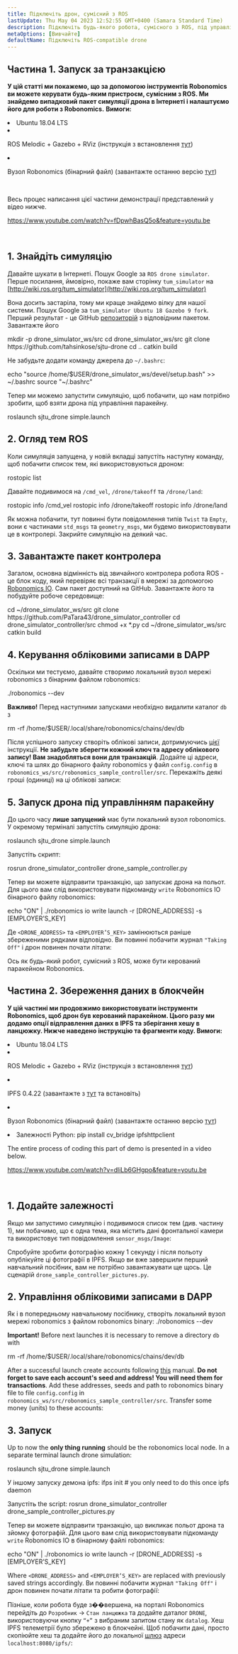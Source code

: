 ```yaml
---
title: Підключіть дрон, сумісний з ROS
lastUpdate: Thu May 04 2023 12:52:55 GMT+0400 (Samara Standard Time)
description: Підключіть будь-якого робота, сумісного з ROS, під управлінням паракейну Robonomics.
metaOptions: [Вивчайте]
defaultName: Підключіть ROS-compatible drone
---
```



## Частина 1. Запуск за транзакцією

**У цій статті ми покажемо, що за допомогою інструментів Robonomics ви можете керувати будь-яким пристроєм, сумісним з ROS. Ми знайдемо випадковий пакет симуляції дрона в Інтернеті і налаштуємо його для роботи з Robonomics.**
**Вимоги:**

<List>

<li>Ubuntu 18.04 LTS</li>

<li class="flex">

ROS Melodic + Gazebo + RViz (інструкція з встановлення [тут](http://wiki.ros.org/melodic/Встановлення))

</li>

<li class="flex">

Вузол Robonomics (бінарний файл) (завантажте останню версію [тут](https://github.com/airalab/robonomics/releases))

</li>

</List>

<br/>

Весь процес написання цієї частини демонстрації представлений у відео нижче.

https://www.youtube.com/watch?v=fDpwhBasQ5o&feature=youtu.be

<br/>

## 1. Знайдіть симуляцію
Давайте шукати в Інтернеті. Пошук Google за `ROS drone simulator`. Перше посилання, ймовірно, покаже вам сторінку `tum_simulator` на [http://wiki.ros.org/tum_simulator](http://wiki.ros.org/tum_simulator)


<LessonImages imageClasses="mb" src="connect-any-ros-compatible-drone/tum_simulator.jpg" alt="tum_simulator"/>

Вона досить застаріла, тому ми краще знайдемо вілку для нашої системи. Пошук Google за `tum_simulator Ubuntu 18 Gazebo 9 fork`. Перший результат - це GitHub [репозиторій](https://github.com/tahsinkose/sjtu-drone) з відповідним пакетом. Завантажте його

<LessonCodeWrapper language="bash">
mkdir -p drone_simulator_ws/src
cd drone_simulator_ws/src
git clone https://github.com/tahsinkose/sjtu-drone
cd ..
catkin build
</LessonCodeWrapper>

Не забудьте додати команду джерела до `~/.bashrc`:

<LessonCodeWrapper language="bash" codeClass="big-code">
echo "source /home/$USER/drone_simulator_ws/devel/setup.bash" >> ~/.bashrc
source "~/.bashrc"
</LessonCodeWrapper>

Тепер ми можемо запустити симуляцію, щоб побачити, що нам потрібно зробити, щоб взяти дрона під управління паракейну.

<LessonCodeWrapper language="bash">
roslaunch sjtu_drone simple.launch
</LessonCodeWrapper>

## 2. Огляд тем ROS
Коли симуляція запущена, у новій вкладці запустіть наступну команду, щоб побачити список тем, які використовуються дроном:

<LessonCodeWrapper language="bash">
rostopic list
</LessonCodeWrapper>

Давайте подивимося на `/cmd_vel`, `/drone/takeoff` та `/drone/land`:

<LessonCodeWrapper language="bash">
rostopic info /cmd_vel
rostopic info /drone/takeoff
rostopic info /drone/land
</LessonCodeWrapper>

<LessonImages imageClasses="mb" src="connect-any-ros-compatible-drone/topics_info.jpg" alt="topics_info"/>

Як можна побачити, тут повинні бути повідомлення типів `Twist` та `Empty`, вони є частинами `std_msgs` та `geometry_msgs`, ми будемо використовувати це в контролері. Закрийте симуляцію на деякий час.

## 3. Завантажте пакет контролера
Загалом, основна відмінність від звичайного контролера робота ROS - це блок коду, який перевіряє всі транзакції в мережі за допомогою [Robonomics IO](https://wiki.robonomics.network/docs/rinterface/). Сам пакет доступний на GitHub. Завантажте його та побудуйте робоче середовище:

<LessonCodeWrapper language="bash">
cd ~/drone_simulator_ws/src
git clone https://github.com/PaTara43/drone_simulator_controller
cd drone_simulator_controller/src
chmod +x *.py
cd ~/drone_simulator_ws/src
catkin build
</LessonCodeWrapper>

## 4. Керування обліковими записами в DAPP
Оскільки ми тестуємо, давайте створимо локальний вузол мережі robonomics з бінарним файлом robonomics:

<LessonCodeWrapper language="bash">
./robonomics --dev
</LessonCodeWrapper>

**Важливо!** Перед наступними запусками необхідно видалити каталог `db` з

<LessonCodeWrapper language="bash" codeClass="big-code">
rm -rf /home/$USER/.local/share/robonomics/chains/dev/db
</LessonCodeWrapper>

Після успішного запуску створіть облікові записи, дотримуючись [цієї](https://wiki.robonomics.network/docs/create-account-in-dapp/) інструкції. **Не забудьте зберегти кожний ключ та адресу облікового запису! Вам знадобляться вони для транзакцій**. Додайте ці адреси, ключі та шлях до бінарного файлу robonomics у файл `config.config` в `robonomics_ws/src/robonomics_sample_controller/src`. Перекажіть деякі гроші (одиниці) на ці облікові записи:

<LessonImages imageClasses="mb" src="connect-any-ros-compatible-drone/balances.jpg" alt="balances"/>

## 5. Запуск дрона під управлінням паракейну

До цього часу **лише запущений** має бути локальний вузол robonomics. У окремому терміналі запустіть симуляцію дрона:

<LessonCodeWrapper language="bash">
roslaunch sjtu_drone simple.launch
</LessonCodeWrapper>

Запустіть скрипт:

<LessonCodeWrapper language="bash" codeClass="big-code">
rosrun drone_simulator_controller drone_sample_controller.py
</LessonCodeWrapper>

<LessonImages imageClasses="mb" src="connect-any-ros-compatible-drone/launched_drone.jpg" alt="launched_drone"/>

Тепер ви можете відправити транзакцію, що запускає дрона на польот. Для цього вам слід використовувати підкоманду `write` Robonomics IO бінарного файлу robonomics:

<LessonCodeWrapper language="bash" codeClass="big-code">
echo "ON" | ./robonomics io write launch -r [DRONE_ADDRESS] -s [EMPLOYER’S_KEY]
</LessonCodeWrapper>

Де `<DRONE_ADDRESS>` та `<EMPLOYER’S_KEY>` замінюються раніше збереженими рядками відповідно.
Ви повинні побачити журнал `"Taking Off"` і дрон повинен почати літати:

<LessonImages imageClasses="mb" src="connect-any-ros-compatible-drone/flying.jpg" alt="flying"/>

Ось як будь-який робот, сумісний з ROS, може бути керований паракейном Robonomics.


##  Частина 2. Збереження даних в блокчейн

**У цій частині ми продовжимо використовувати інструменти Robonomics, щоб дрон був керований паракейном. Цього разу ми додамо опції відправлення даних в IPFS та зберігання хешу в ланцюжку. Нижче наведено інструкцію та фрагменти коду. Вимоги:**

<List>

<li>Ubuntu 18.04 LTS</li>

<li class="flex">

ROS Melodic + Gazebo + RViz (інструкція з встановлення [тут](http://wiki.ros.org/melodic/Інсталяція))
</li>

<li class="flex">

IPFS 0.4.22 (завантажте з [тут](https://dist.ipfs.io/go-ipfs/v0.4.22/go-ipfs_v0.4.22_linux-386.tar.gz) та встановіть)
</li>

<li class="flex">

Вузол Robonomics (бінарний файл) (завантажте останню версію [тут](https://github.com/airalab/robonomics/releases))
</li>

<li>Залежності Python:
<LessonCodeWrapper language="bash">
pip install cv_bridge ipfshttpclient
</LessonCodeWrapper>
</li>

</List>

The entire process of coding this part of demo is presented in a video below.

https://www.youtube.com/watch?v=dliLb6GHgpo&feature=youtu.be

<br/>

## 1. Додайте залежності
Якщо ми запустимо симуляцію і подивимося список тем (див. частину 1), ми побачимо, що є одна тема, яка містить дані фронтальної камери та використовує тип повідомлення `sensor_msgs/Image`:

<LessonImages imageClasses="mb" src="connect-any-ros-compatible-drone/front_camera.jpg" alt="front_camera"/>

Спробуйте зробити фотографію кожну 1 секунду і після польоту опублікуйте ці фотографії в IPFS. Якщо ви вже завершили перший навчальний посібник, вам не потрібно завантажувати ще щось. Це сценарій `drone_sample_controller_pictures.py`.

## 2. Управління обліковими записами в DAPP
Як і в попередньому навчальному посібнику, створіть локальний вузол мережі robonomics з файлом robonomics binary:
<LessonCodeWrapper language="bash">
./robonomics --dev
</LessonCodeWrapper>

**Important!** Before next launches it is necessary to remove a directory `db` with

<LessonCodeWrapper language="bash" codeClass="big-code">
rm -rf /home/$USER/.local/share/robonomics/chains/dev/db
</LessonCodeWrapper>

After a successful launch create accounts following [this](https://wiki.robonomics.network/docs/create-account-in-dapp/) manual. **Do not forget to save each account's seed and address! You will need them for transactions**. Add these addresses, seeds and path to robonomics binary file to file `config.config` in `robonomics_ws/src/robonomics_sample_controller/src`. Transfer some money (units) to these accounts:

<LessonImages imageClasses="mb" src="connect-any-ros-compatible-drone/balances.jpg" alt="balances"/>

## 3. Запуск
Up to now the **only thing running** should be the robonomics local node. In a separate terminal launch drone simulation:

<LessonCodeWrapper language="bash">
roslaunch sjtu_drone simple.launch
</LessonCodeWrapper>

У іншому запуску демона ipfs:
<LessonCodeWrapper language="bash">
ifps init # you only need to do this once
ipfs daemon
</LessonCodeWrapper>

Запустіть the script:
<LessonCodeWrapper language="bash" codeClass="big-code">
rosrun drone_simulator_controller drone_sample_controller_pictures.py
</LessonCodeWrapper>

Тепер ви можете відправити транзакцію, що викликає польот дрона та зйомку фотографій. Для цього вам слід використовувати підкоманду `write` Robonomics IO в бінарному файлі robonomics:

<LessonCodeWrapper language="bash" codeClass="big-code">
echo "ON" | ./robonomics io write launch -r [DRONE_ADDRESS] -s [EMPLOYER’S_KEY]
</LessonCodeWrapper>

Where `<DRONE_ADDRESS>`  and `<EMPLOYER’S_KEY>` are replaced with  previously saved strings accordingly.
Ви повинні побачити журнал `"Taking Off"` і дрон повинен почати літати та робити фотографії:

<LessonImages imageClasses="mb" src="connect-any-ros-compatible-drone/flying_picturing.jpg" alt="flying_picturing"/>

Пізніше, коли робота буде з��вершена, на порталі Robonomics перейдіть до `Розробник` -> `Стан ланцюжка` та додайте даталог `DRONE`, використовуючи кнопку `“+”` з вибраним запитом стану як `datalog`. Хеш IPFS телеметрії було збережено в блокчейні. Щоб побачити дані, просто скопіюйте хеш та додайте його до локальної [шлюз](https://gateway.ipfs.io/ipfs/QmeYYwD4y4DgVVdAzhT7wW5vrvmbKPQj8wcV2pAzjbj886/docs/getting-started/) адреси `localhost:8080/ipfs/`:


<LessonImages imageClasses="mb" src="connect-any-ros-compatible-drone/datalog.jpg" alt="Voila"/>